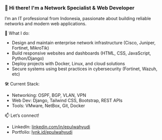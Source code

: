 ### 👋 Hi there! I'm a Network Specialist & Web Developer

I’m an IT professional from Indonesia, passionate about building reliable networks and modern web applications.

🔧 What I do:
- Design and maintain enterprise network infrastructure (Cisco, Juniper, Fortinet, MikroTik)
- Build responsive websites and dashboards (HTML, CSS, JavaScript, Python/Django)
- Deploy projects with Docker, Linux, and cloud solutions
- Secure systems using best practices in cybersecurity (Fortinet, Wazuh, etc)

🛠️ Current Stack:
- Networking: OSPF, BGP, VLAN, VPN
- Web Dev: Django, Tailwind CSS, Bootstrap, REST APIs
- Tools: VMware, NetBox, Git, Docker

📫 Let’s connect!
- LinkedIn: [linkedin.com/in/epulwahyudi](https://linkedin.com/in/epulwahyudi)
- Portfolio: [lynk.id/epulwahyudi](https://lynk.id/epulwahyudi)
